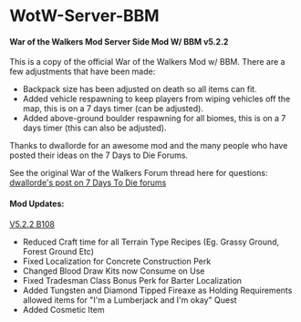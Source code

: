 # WotW-Server-BBM
#### War of the Walkers Mod Server Side Mod W/ BBM v5.2.2

This is a copy of the official War of the Walkers Mod w/ BBM. There are a few adjustments that have been made:
- Backpack size has been adjusted on death so all items can fit.
- Added vehicle respawning to keep players from wiping vehicles off the map, this is on a 7 days timer (can be adjusted).
- Added above-ground boulder respawning for all biomes, this is on a 7 days timer (this can also be adjusted).

Thanks to dwallorde for an awesome mod and the many people who have posted their ideas on the 7 Days to Die Forums.

See the original War of the Walkers Forum thread here for questions: [dwallorde's post on 7 Days To Die forums](https://7daystodie.com/forums/showthread.php?53190-War-of-the-Walkers-Mod-(Overhaul))


#### Mod Updates:

[V5.2.2 B108](https://7daystodie.com/forums/showthread.php?53190-War-of-the-Walkers-Mod-(Overhaul)&p=781275#post781275)
- Reduced Craft time for all Terrain Type Recipes (Eg. Grassy Ground, Forest Ground Etc)
- Fixed Localization for Concrete Construction Perk
- Changed Blood Draw Kits now Consume on Use
- Fixed Tradesman Class Bonus Perk for Barter Localization
- Added Tungsten and Diamond Tipped Fireaxe as Holding Requirements allowed items for "I'm a Lumberjack and I'm okay" Quest
- Added Cosmetic Item 
